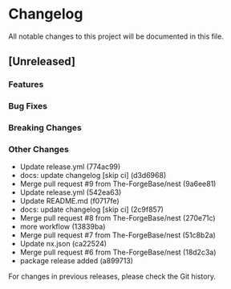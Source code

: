 # Changelog

All notable changes to this project will be documented in this file.

## [Unreleased]

### Features

### Bug Fixes

### Breaking Changes

### Other Changes
* Update release.yml (774ac99)
* docs: update changelog [skip ci] (d3d6968)
* Merge pull request #9 from The-ForgeBase/nest (9a6ee81)
* Update release.yml (542ea63)
* Update README.md (f0717fe)
* docs: update changelog [skip ci] (2c9f857)
* Merge pull request #8 from The-ForgeBase/nest (270e71c)
* more workflow (13839ba)
* Merge pull request #7 from The-ForgeBase/nest (51c8b2a)
* Update nx.json (ca22524)
* Merge pull request #6 from The-ForgeBase/nest (18d2c3a)
* package release added (a899713)

For changes in previous releases, please check the Git history.
